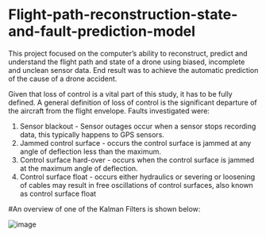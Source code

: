 # Flight-path-reconstruction-state-and-fault-prediction-model
This project focused on the computer’s ability to reconstruct, predict and understand the flight path and state of a drone using biased, incomplete and unclean sensor data.  End result was to achieve the automatic prediction of the cause of a drone accident.

Given that loss of control is a vital part of this study, it has to be fully defined. A general definition of loss of control is the significant departure of the aircraft from the flight envelope. Faults investigated were:

1. Sensor blackout - Sensor outages occur when a sensor stops recording data, this typically happens to GPS
sensors.
2. Jammed control surface - occurs the control surface is jammed at any angle of deflection less than the maximum. 
3. Control surface hard-over - occurs when the control surface is jammed at the maximum angle of deflection.
4. Control surface float - occurs either hydraulics or severing or loosening of cables may result in free oscillations of control surfaces, also known as control surface float

#An overview of one of the Kalman Filters is shown below:

![image](https://user-images.githubusercontent.com/55096537/111266265-f31a3580-8632-11eb-9a94-47d0cfbb7d57.png)

